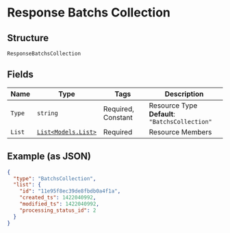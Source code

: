 
# Response Batchs Collection

## Structure

`ResponseBatchsCollection`

## Fields

| Name | Type | Tags | Description |
|  --- | --- | --- | --- |
| `Type` | `string` | Required, Constant | Resource Type<br>**Default**: `"BatchsCollection"` |
| `List` | [`List<Models.List>`](../../doc/models/list.md) | Required | Resource Members |

## Example (as JSON)

```json
{
  "type": "BatchsCollection",
  "list": {
    "id": "11e95f8ec39de8fbdb0a4f1a",
    "created_ts": 1422040992,
    "modified_ts": 1422040992,
    "processing_status_id": 2
  }
}
```

